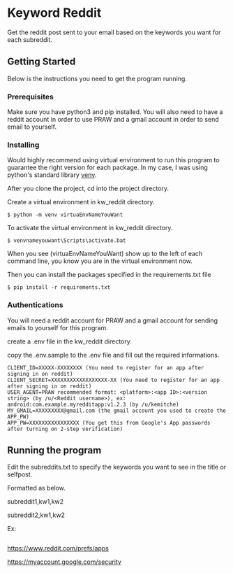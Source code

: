 # Keyword Reddit

Get the reddit post sent to your email based on the keywords you want for each subreddit.

## Getting Started

Below is the instructions you need to get the program running.

### Prerequisites

Make sure you have python3 and pip installed. 
You will also need to have a reddit account in order to use PRAW and a gmail account in order to send email to yourself.

### Installing

Would highly recommend using virtual environment to run this program to guarantee the right version for each package. In my case, I was using python's standard library [venv](https://docs.python.org/3/library/venv.html).

After you clone the project, cd into the project directory.

Create a virtual environment in kw_reddit directory.
```
$ python -m venv virtuaEnvNameYouWant
```

To activate the virtual environment in kw_reddit directory.
```
$ venvnameyouwant\Scripts\activate.bat
```
When you see (virtuaEnvNameYouWant) show up to the left of each command line, you know you are in the virtual environment now.

Then you can install the packages specified in the requirements.txt file

```
$ pip install -r requirements.txt 
```

### Authentications

You will need a reddit account for PRAW and a gmail account for sending emails to yourself for this program.

create a .env file in the kw_reddit directory.

copy the .env.sample to the .env file and fill out the required informations.

```
CLIENT_ID=XXXXX-XXXXXXXX (You need to register for an app after signing in on reddit)
CLIENT_SECRET=XXXXXXXXXXXXXXXXXX-XX (You need to register for an app after signing in on reddit)
USER_AGENT=PRAW recommended format: <platform>:<app ID>:<version string> (by /u/<Reddit username>), ex: android:com.example.myredditapp:v1.2.3 (by /u/kemitche)
MY_GMAIL=XXXXXXXXX@gmail.com (the gmail account you used to create the APP_PW)
APP_PW=XXXXXXXXXXXXXXXX (You get this from Google's App passwords after turning on 2-step verification)
```

## Running the program
Edit the subreddits.txt to specify the keywords you want to see in the title or selfpost.

Formatted as below.

subreddit1,kw1,kw2

subreddit2,kw1,kw2

Ex:

```

```


https://www.reddit.com/prefs/apps

https://myaccount.google.com/security

